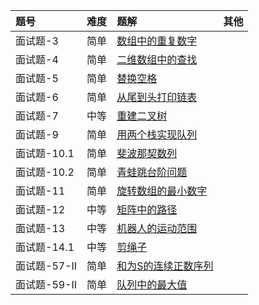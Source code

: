 | 题号 | 难度 | 题解 | 其他  |
| :------| :------ | :------ |  :------ |
| 面试题-3 | 简单 | [数组中的重复数字](offer-3/offer-3.md) |  |
| 面试题-4 | 简单 | [二维数组中的查找](offer-4/offer-4.md) |  |
| 面试题-5 | 简单 | [替换空格](offer-5/offer-5.md) |  |
| 面试题-6 | 简单 | [从尾到头打印链表](offer-6/offer-6.md) |  |
| 面试题-7 | 中等 | [重建二叉树](offer-7/offer-7.md) |  |
| 面试题-9 | 简单 | [用两个栈实现队列](offer-9/offer-9.md) |  |
| 面试题-10.1 | 简单 | [斐波那契数列](offer-10.1/offer-10.1.md) |  |
| 面试题-10.2 | 简单 | [青蛙跳台阶问题](offer-10.2/offer-10.2.md) |  |
| 面试题-11 | 简单 | [旋转数组的最小数字](offer-11/offer-11.md) |  |
| 面试题-12 | 中等 | [矩阵中的路径](offer-12/offer-12.md) |  |
| 面试题-13 | 中等 | [机器人的运动范围](offer-13/offer-13.md) |  |
| 面试题-14.1 | 中等 | [剪绳子](offer-14.1/offer-14.1.md) |  |
| 面试题-57-II | 简单 | [和为S的连续正数序列](offer-57/offer-57.md) |  |
| 面试题-59-II | 简单 | [队列中的最大值](offer-59.1/offer-59.1.md) |  |
